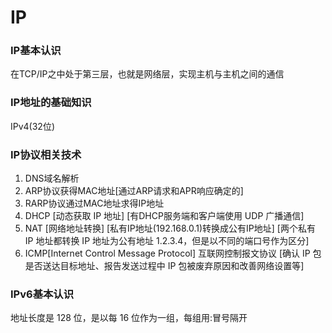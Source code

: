 # IP

### IP基本认识

在TCP/IP之中处于第三层，也就是网络层，实现主机与主机之间的通信

### IP地址的基础知识

IPv4(32位)

### IP协议相关技术

1. DNS域名解析
2. ARP协议获得MAC地址[通过ARP请求和APR响应确定的]
3. RARP协议通过MAC地址求得IP地址
4. DHCP [动态获取 IP 地址] [有DHCP服务端和客户端使用 UDP 广播通信] 
5. NAT [网络地址转换] [私有IP地址(192.168.0.1)转换成公有IP地址] [两个私有 IP 地址都转换 IP 地址为公有地址 1.2.3.4，但是以不同的端口号作为区分]
6. ICMP[Internet Control Message Protocol] 互联网控制报文协议 [确认 IP 包是否送达目标地址、报告发送过程中 IP 包被废弃原因和改善网络设置等]


### IPv6基本认识

地址长度是 128 位，是以每 16 位作为一组，每组用:冒号隔开

